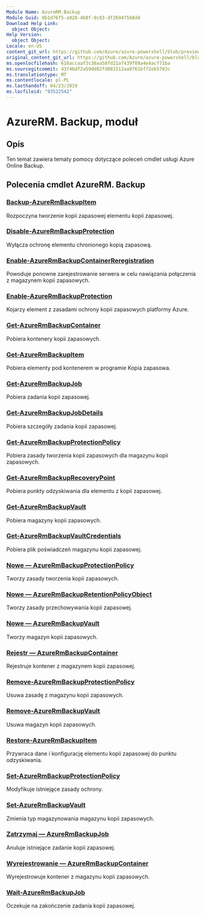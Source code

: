 ```yaml
---
Module Name: AzureRM.Backup
Module Guid: 0b1d76f5-a928-4b8f-9c83-df26947568d4
Download Help Link:
  object Object: 
Help Version:
  object Object: 
Locale: en-US
content_git_url: https://github.com/Azure/azure-powershell/blob/preview/src/ResourceManager/AzureBackup/Commands.AzureBackup/help/AzureRM.Backup.md
original_content_git_url: https://github.com/Azure/azure-powershell/blob/preview/src/ResourceManager/AzureBackup/Commands.AzureBackup/help/AzureRM.Backup.md
ms.openlocfilehash: 618accaaf3c38aa58fd21af439f09a4e4acf71ba
ms.sourcegitcommit: 43f4bdf2a59dd82fd881512aa9761bf72eb5703c
ms.translationtype: MT
ms.contentlocale: pl-PL
ms.lasthandoff: 04/23/2019
ms.locfileid: "93522542"
---
```

# AzureRM. Backup, moduł
## Opis
Ten temat zawiera tematy pomocy dotyczące poleceń cmdlet usługi Azure Online Backup.

## Polecenia cmdlet AzureRM. Backup
### [Backup-AzureRmBackupItem](Backup-AzureRmBackupItem.md)
Rozpoczyna tworzenie kopii zapasowej elementu kopii zapasowej.

### [Disable-AzureRmBackupProtection](Disable-AzureRmBackupProtection.md)
Wyłącza ochronę elementu chronionego kopią zapasową.

### [Enable-AzureRmBackupContainerReregistration](Enable-AzureRmBackupContainerReregistration.md)
Powoduje ponowne zarejestrowanie serwera w celu nawiązania połączenia z magazynem kopii zapasowych.

### [Enable-AzureRmBackupProtection](Enable-AzureRmBackupProtection.md)
Kojarzy element z zasadami ochrony kopii zapasowych platformy Azure.

### [Get-AzureRmBackupContainer](Get-AzureRmBackupContainer.md)
Pobiera kontenery kopii zapasowych.

### [Get-AzureRmBackupItem](Get-AzureRmBackupItem.md)
Pobiera elementy pod kontenerem w programie Kopia zapasowa.

### [Get-AzureRmBackupJob](Get-AzureRmBackupJob.md)
Pobiera zadania kopii zapasowej.

### [Get-AzureRmBackupJobDetails](Get-AzureRmBackupJobDetails.md)
Pobiera szczegóły zadania kopii zapasowej.

### [Get-AzureRmBackupProtectionPolicy](Get-AzureRmBackupProtectionPolicy.md)
Pobiera zasady tworzenia kopii zapasowych dla magazynu kopii zapasowych.

### [Get-AzureRmBackupRecoveryPoint](Get-AzureRmBackupRecoveryPoint.md)
Pobiera punkty odzyskiwania dla elementu z kopii zapasowej.

### [Get-AzureRmBackupVault](Get-AzureRmBackupVault.md)
Pobiera magazyny kopii zapasowych.

### [Get-AzureRmBackupVaultCredentials](Get-AzureRmBackupVaultCredentials.md)
Pobiera plik poświadczeń magazynu kopii zapasowej.

### [Nowe — AzureRmBackupProtectionPolicy](New-AzureRmBackupProtectionPolicy.md)
Tworzy zasady tworzenia kopii zapasowych.

### [Nowe — AzureRmBackupRetentionPolicyObject](New-AzureRmBackupRetentionPolicyObject.md)
Tworzy zasady przechowywania kopii zapasowej.

### [Nowe — AzureRmBackupVault](New-AzureRmBackupVault.md)
Tworzy magazyn kopii zapasowych.

### [Rejestr — AzureRmBackupContainer](Register-AzureRmBackupContainer.md)
Rejestruje kontener z magazynem kopii zapasowej.

### [Remove-AzureRmBackupProtectionPolicy](Remove-AzureRmBackupProtectionPolicy.md)
Usuwa zasadę z magazynu kopii zapasowych.

### [Remove-AzureRmBackupVault](Remove-AzureRmBackupVault.md)
Usuwa magazyn kopii zapasowych.

### [Restore-AzureRmBackupItem](Restore-AzureRmBackupItem.md)
Przywraca dane i konfigurację elementu kopii zapasowej do punktu odzyskiwania.

### [Set-AzureRmBackupProtectionPolicy](Set-AzureRmBackupProtectionPolicy.md)
Modyfikuje istniejące zasady ochrony.

### [Set-AzureRmBackupVault](Set-AzureRmBackupVault.md)
Zmienia typ magazynowania magazynu kopii zapasowych.

### [Zatrzymaj — AzureRmBackupJob](Stop-AzureRmBackupJob.md)
Anuluje istniejące zadanie kopii zapasowej.

### [Wyrejestrowanie — AzureRmBackupContainer](Unregister-AzureRmBackupContainer.md)
Wyrejestrowuje kontener z magazynu kopii zapasowych.

### [Wait-AzureRmBackupJob](Wait-AzureRmBackupJob.md)
Oczekuje na zakończenie zadania kopii zapasowej.

